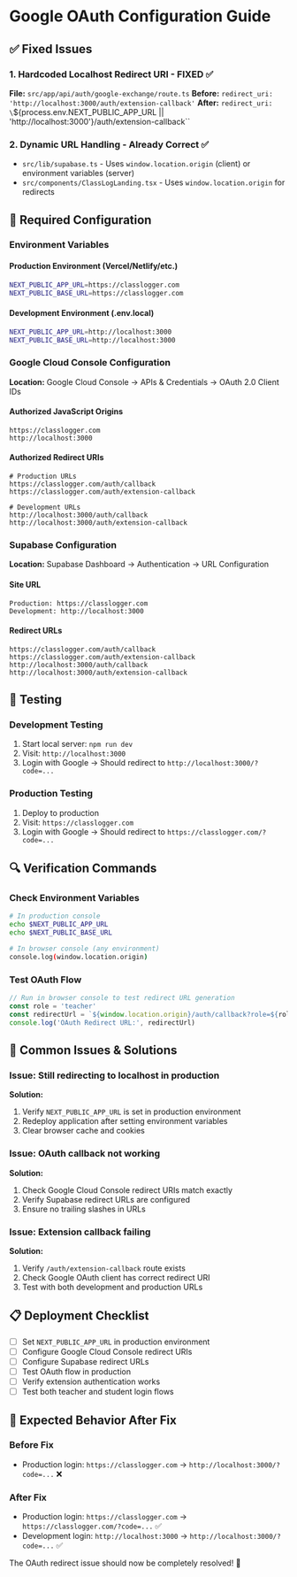 # Google OAuth Configuration Guide

## ✅ Fixed Issues

### 1. **Hardcoded Localhost Redirect URI** - FIXED ✅
**File:** `src/app/api/auth/google-exchange/route.ts`
**Before:** `redirect_uri: 'http://localhost:3000/auth/extension-callback'`
**After:** `redirect_uri: \`\${process.env.NEXT_PUBLIC_APP_URL || 'http://localhost:3000'}/auth/extension-callback\``

### 2. **Dynamic URL Handling** - Already Correct ✅
- `src/lib/supabase.ts` - Uses `window.location.origin` (client) or environment variables (server)
- `src/components/ClassLogLanding.tsx` - Uses `window.location.origin` for redirects

## 🔧 Required Configuration

### Environment Variables

#### Production Environment (Vercel/Netlify/etc.)
```bash
NEXT_PUBLIC_APP_URL=https://classlogger.com
NEXT_PUBLIC_BASE_URL=https://classlogger.com
```

#### Development Environment (.env.local)
```bash
NEXT_PUBLIC_APP_URL=http://localhost:3000
NEXT_PUBLIC_BASE_URL=http://localhost:3000
```

### Google Cloud Console Configuration

**Location:** Google Cloud Console → APIs & Credentials → OAuth 2.0 Client IDs

#### Authorized JavaScript Origins
```
https://classlogger.com
http://localhost:3000
```

#### Authorized Redirect URIs
```
# Production URLs
https://classlogger.com/auth/callback
https://classlogger.com/auth/extension-callback

# Development URLs  
http://localhost:3000/auth/callback
http://localhost:3000/auth/extension-callback
```

### Supabase Configuration

**Location:** Supabase Dashboard → Authentication → URL Configuration

#### Site URL
```
Production: https://classlogger.com
Development: http://localhost:3000
```

#### Redirect URLs
```
https://classlogger.com/auth/callback
https://classlogger.com/auth/extension-callback
http://localhost:3000/auth/callback
http://localhost:3000/auth/extension-callback
```

## 🧪 Testing

### Development Testing
1. Start local server: `npm run dev`
2. Visit: `http://localhost:3000`
3. Login with Google → Should redirect to `http://localhost:3000/?code=...`

### Production Testing
1. Deploy to production
2. Visit: `https://classlogger.com`
3. Login with Google → Should redirect to `https://classlogger.com/?code=...`

## 🔍 Verification Commands

### Check Environment Variables
```bash
# In production console
echo $NEXT_PUBLIC_APP_URL
echo $NEXT_PUBLIC_BASE_URL

# In browser console (any environment)
console.log(window.location.origin)
```

### Test OAuth Flow
```javascript
// Run in browser console to test redirect URL generation
const role = 'teacher'
const redirectUrl = `${window.location.origin}/auth/callback?role=${role}`
console.log('OAuth Redirect URL:', redirectUrl)
```

## 🚨 Common Issues & Solutions

### Issue: Still redirecting to localhost in production
**Solution:** 
1. Verify `NEXT_PUBLIC_APP_URL` is set in production environment
2. Redeploy application after setting environment variables
3. Clear browser cache and cookies

### Issue: OAuth callback not working
**Solution:**
1. Check Google Cloud Console redirect URIs match exactly
2. Verify Supabase redirect URLs are configured
3. Ensure no trailing slashes in URLs

### Issue: Extension callback failing
**Solution:**
1. Verify `/auth/extension-callback` route exists
2. Check Google OAuth client has correct redirect URI
3. Test with both development and production URLs

## 📋 Deployment Checklist

- [ ] Set `NEXT_PUBLIC_APP_URL` in production environment
- [ ] Configure Google Cloud Console redirect URIs
- [ ] Configure Supabase redirect URLs
- [ ] Test OAuth flow in production
- [ ] Verify extension authentication works
- [ ] Test both teacher and student login flows

## 🎯 Expected Behavior After Fix

### Before Fix
- Production login: `https://classlogger.com` → `http://localhost:3000/?code=...` ❌

### After Fix  
- Production login: `https://classlogger.com` → `https://classlogger.com/?code=...` ✅
- Development login: `http://localhost:3000` → `http://localhost:3000/?code=...` ✅

The OAuth redirect issue should now be completely resolved! 🚀